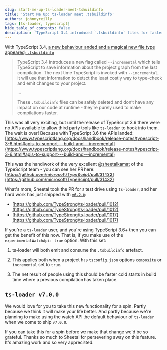 ```yaml
---
slug: start-me-up-ts-loader-meet-tsbuildinfo
title: 'Start Me Up: ts-loader meet .tsbuildinfo'
authors: johnnyreilly
tags: [ts-loader, typescript]
hide_table_of_contents: false
description: 'TypeScript 3.4 introduced `.tsbuildinfo` files for faster compilations. With TypeScript 3.6, APIs landed to enable third party tool integration.'
---
```


With TypeScript 3.4, [a new behaviour landed and a magical new file type appeared; `.tsbuildinfo`](https://www.typescriptlang.org/docs/handbook/release-notes/typescript-3-4.html)

<!--truncate-->

> TypeScript 3.4 introduces a new flag called `--incremental` which tells TypeScript to save information about the project graph from the last compilation. The next time TypeScript is invoked with `--incremental`, it will use that information to detect the least costly way to type-check and emit changes to your project.
>
> ...
>
> These `.tsbuildinfo` files can be safely deleted and don’t have any impact on our code at runtime - they’re purely used to make compilations faster.

This was all very exciting, but until the release of TypeScript 3.6 there were no APIs available to allow third party tools like `ts-loader` to hook into them. The wait is over! Because with TypeScript 3.6 the APIs landed: [https://www.typescriptlang.org/docs/handbook/release-notes/typescript-3-6.html#apis-to-support---build-and---incremental](https://www.typescriptlang.org/docs/handbook/release-notes/typescript-3-6.html#apis-to-support---build-and---incremental)

This was the handiwork of the very excellent [@sheetalkamat](https://twitter.com/sheetalkamat) of the TypeScript team - you can see her PR here: [https://github.com/microsoft/TypeScript/pull/31432](https://github.com/microsoft/TypeScript/pull/31432)

What's more, Sheetal took the PR for a test drive using `ts-loader`, and her hard work has just shipped with [`v6.2.0`](https://github.com/TypeStrong/ts-loader/releases/tag/v6.2.0):

- [https://github.com/TypeStrong/ts-loader/pull/1012](https://github.com/TypeStrong/ts-loader/pull/1012)
- [https://github.com/TypeStrong/ts-loader/pull/1017](https://github.com/TypeStrong/ts-loader/pull/1017)

If you're a `ts-loader` user, and you're using TypeScript 3.6+ then you can get the benefit of this now. That is, if you make use of the `experimentalWatchApi: true` option. With this set:

1. ts-loader will both emit and consume the `.tsbuildinfo` artefact.

2. This applies both when a project has `tsconfig.json` options `composite` or `incremental` set to `true`.

3. The net result of people using this should be faster cold starts in build time where a previous compilation has taken place.

## `ts-loader v7.0.0`

We would love for you to take this new functionality for a spin. Partly because we think it will make your life better. And partly because we're planning to make using the watch API the default behaviour of `ts-loader` when we come to ship `v7.0.0`.

If you can take this for a spin before we make that change we'd be so grateful. Thanks so much to Sheetal for persevering away on this feature. It's amazing work and so very appreciated.

